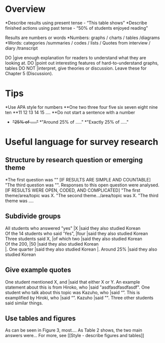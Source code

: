 # Overview
*Describe results using present tense - “This table shows”
*Describe finished actions using past tense - “50% of students enjoyed reading”

Results are numbers or words
*Numbers: graphs / charts / tables /diagrams
*Words:  categories /summaries / codes / lists / Quotes from interview / diary /transcript

DO      |give enough explanation for readers to understand what they are looking at.
DO      |point out interesting features of hard-to-understand graphs, tables
DO NOT  |interpret, give theories or discussion. Leave these for Chapter 5 (Discussion).


# Tips
*Use APA style for numbers
**One two three four five six seven eight nine ten
**11 12 13 14 15 ….
**Do not start a sentence with a number
* ~~"25% of ....."~~
*"Around 25% of ....."
*"Exactly 25% of ....."


# Useful language for survey research
## Structure by research question or emerging theme
*The first question was "" [IF RESULTS ARE SIMPLE AND COUNTABLE]
"The third question was "". Responses to this open question were analysed. [IF RESULTS WERE OPEN, CODED, AND COMPLICATED]
"The first theme/area/topic was X. 
"The second theme.../area/topic was X. 
"The third theme was .... 

## Subdivide groups
All students who answered "yes"     |X                          |said they also studied Korean   
Of the 14 students who said 'Yes",  |four                       |said they also studied Korean   
Three students said X,              |of which two               |said they also studied Korean   
Of the 200,                         |50                         |said they also studied Korean   
                                    |. One quarter              |said they also studied Korean
                                    |. Around 25%               |said they also studied Korean
          

## Give example quotes
One student mentioned X, and                            |said that either X or Y. 
An example statement about this is from Hiroko, who     |said "asdfasdfasdfasdf". 
One student who talk about this topic was Kazuho, who   |said “”.
This is examplified by Hiroki, who                      |said “”.
Kazuho                                                  |said "". Three other students said similar things.


## Use tables and figures
As can be seen in Figure 3, most....
As Table 2 shows, the two main answers were...
For more, see [[Style - describe figures and tables]]

